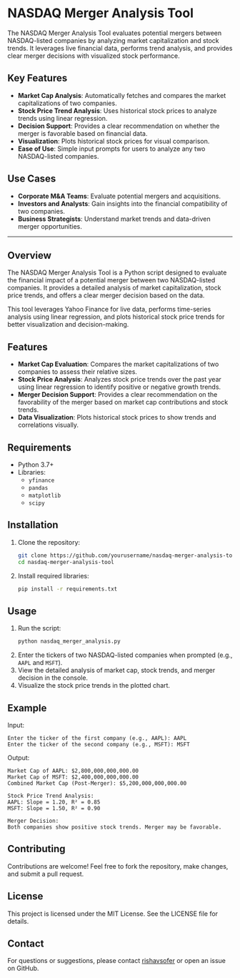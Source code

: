 # NASDAQ Merger Analysis Tool

The NASDAQ Merger Analysis Tool evaluates potential mergers between NASDAQ-listed companies by analyzing market capitalization and stock trends. It leverages live financial data, performs trend analysis, and provides clear merger decisions with visualized stock performance.

## Key Features

- **Market Cap Analysis**: Automatically fetches and compares the market capitalizations of two companies.
- **Stock Price Trend Analysis**: Uses historical stock prices to analyze trends using linear regression.
- **Decision Support**: Provides a clear recommendation on whether the merger is favorable based on financial data.
- **Visualization**: Plots historical stock prices for visual comparison.
- **Ease of Use**: Simple input prompts for users to analyze any two NASDAQ-listed companies.

## Use Cases

- **Corporate M&A Teams**: Evaluate potential mergers and acquisitions.
- **Investors and Analysts**: Gain insights into the financial compatibility of two companies.
- **Business Strategists**: Understand market trends and data-driven merger opportunities.

---

## Overview

The NASDAQ Merger Analysis Tool is a Python script designed to evaluate the financial impact of a potential merger between two NASDAQ-listed companies. It provides a detailed analysis of market capitalization, stock price trends, and offers a clear merger decision based on the data.

This tool leverages Yahoo Finance for live data, performs time-series analysis using linear regression, and plots historical stock price trends for better visualization and decision-making.

## Features

- **Market Cap Evaluation**: Compares the market capitalizations of two companies to assess their relative sizes.
- **Stock Price Analysis**: Analyzes stock price trends over the past year using linear regression to identify positive or negative growth trends.
- **Merger Decision Support**: Provides a clear recommendation on the favorability of the merger based on market cap contributions and stock trends.
- **Data Visualization**: Plots historical stock prices to show trends and correlations visually.

## Requirements

- Python 3.7+
- Libraries:
  - `yfinance`
  - `pandas`
  - `matplotlib`
  - `scipy`

## Installation

1. Clone the repository:
   ```bash
   git clone https://github.com/yourusername/nasdaq-merger-analysis-tool.git
   cd nasdaq-merger-analysis-tool
   ```
2. Install required libraries:
   ```bash
   pip install -r requirements.txt
   ```

## Usage

1. Run the script:
   ```bash
   python nasdaq_merger_analysis.py
   ```
2. Enter the tickers of two NASDAQ-listed companies when prompted (e.g., `AAPL` and `MSFT`).
3. View the detailed analysis of market cap, stock trends, and merger decision in the console.
4. Visualize the stock price trends in the plotted chart.

## Example

Input:

```
Enter the ticker of the first company (e.g., AAPL): AAPL
Enter the ticker of the second company (e.g., MSFT): MSFT
```

Output:

```
Market Cap of AAPL: $2,800,000,000,000.00
Market Cap of MSFT: $2,400,000,000,000.00
Combined Market Cap (Post-Merger): $5,200,000,000,000.00

Stock Price Trend Analysis:
AAPL: Slope = 1.20, R² = 0.85
MSFT: Slope = 1.50, R² = 0.90

Merger Decision:
Both companies show positive stock trends. Merger may be favorable.
```

## Contributing

Contributions are welcome! Feel free to fork the repository, make changes, and submit a pull request.

## License

This project is licensed under the MIT License. See the LICENSE file for details.

## Contact

For questions or suggestions, please contact [rishavsofer](mailto\:rishavlincoln@gmail.com) or open an issue on GitHub.

